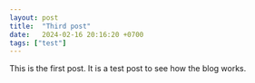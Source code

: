 ```yaml
---
layout: post
title:  "Third post"
date:   2024-02-16 20:16:20 +0700
tags: ["test"]
---
```


This is the first post. It is a test post to see how the blog works.
